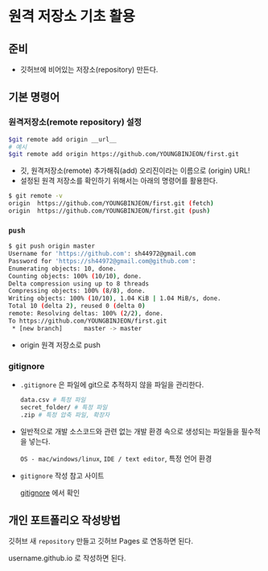 # 원격 저장소 기초 활용

## 준비

* 깃허브에 비어있는 저장소(repository) 만든다.

  

## 기본 명령어

### 원격저장소(remote repository) 설정

```bash
$git remote add origin __url__
# 예시
$git remote add origin https://github.com/YOUNGBINJEON/first.git
```

* 깃, 원격저장소(remote) 추가해줘(add) 오리진이라는 이름으로 (origin) URL!
* 설정된 원격 저장소를 확인하기 위해서는 아래의 명령어를 활용한다.

```bash
$ git remote -v
origin	https://github.com/YOUNGBINJEON/first.git (fetch)
origin	https://github.com/YOUNGBINJEON/first.git (push)
```



### `push`

```bash
$ git push origin master
Username for 'https://github.com': sh44972@gmail.com
Password for 'https://sh44972@gmail.com@github.com': 
Enumerating objects: 10, done.
Counting objects: 100% (10/10), done.
Delta compression using up to 8 threads
Compressing objects: 100% (8/8), done.
Writing objects: 100% (10/10), 1.04 KiB | 1.04 MiB/s, done.
Total 10 (delta 2), reused 0 (delta 0)
remote: Resolving deltas: 100% (2/2), done.
To https://github.com/YOUNGBINJEON/first.git
 * [new branch]      master -> master
```

* origin 원격 저장소로 push



### gitignore

* `.gitignore` 은 파일에 git으로 추적하지 않을 파일을 관리한다.

  ```bash
  data.csv # 특정 파일
  secret_folder/ # 특정 파일
  .zip # 특정 압축 파일, 확장자
  ```

* 일반적으로 개발 소스코드와 관련 없는 개발 환경 속으로 생성되는 파일들을 필수적을 넣는다. 

  `OS - mac/windows/linux`, `IDE / text editor`, 특정 언어 환경

* `gitignore` 작성 참고 사이트

  [gitignore](https://www.toptal.com/developers/gitignore) 에서 확인

  

## 개인 포트폴리오 작성방법

깃허브 새 `repository` 만들고 깃허브 Pages 로 연동하면 된다.

username.github.io 로 작성하면 된다.